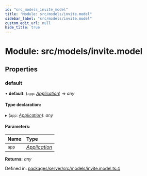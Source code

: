 ```yaml
---
id: "src_models_invite_model"
title: "Module: src/models/invite.model"
sidebar_label: "src/models/invite.model"
custom_edit_url: null
hide_title: true
---
```


# Module: src/models/invite.model

## Properties

### default

• **default**: (`app`: [*Application*](src_declarations.md#application)) => *any*

#### Type declaration:

▸ (`app`: [*Application*](src_declarations.md#application)): *any*

#### Parameters:

Name | Type |
:------ | :------ |
`app` | [*Application*](src_declarations.md#application) |

**Returns:** *any*

Defined in: [packages/server/src/models/invite.model.ts:4](https://github.com/xr3ngine/xr3ngine/blob/66a84a950/packages/server/src/models/invite.model.ts#L4)
